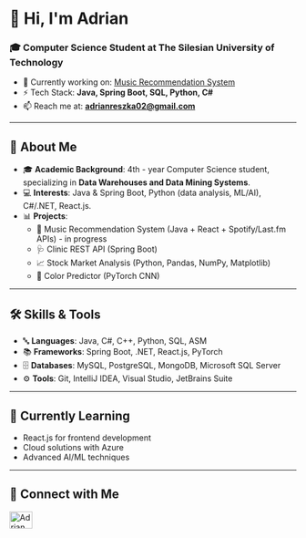 # 👋 Hi, I'm Adrian  
### 🎓 Computer Science Student at The Silesian University of Technology  

- 🔭 Currently working on: [Music Recommendation System](https://github.com/AdrianReszka/Music-Recommendation-System)  
- ⚡ Tech Stack: **Java, Spring Boot, SQL, Python, C#**  
- 📫 Reach me at: **adrianreszka02@gmail.com**  

---

## 🚀 About Me  
- 🎓 **Academic Background**: 4th - year Computer Science student, specializing in **Data Warehouses and Data Mining Systems**.  
- 💻 **Interests**: Java & Spring Boot, Python (data analysis, ML/AI), C#/.NET, React.js.  
- 📊 **Projects**:  
  - 🎵 Music Recommendation System (Java + React + Spotify/Last.fm APIs) - in progress 
  - 🩺 Clinic REST API (Spring Boot)  
  - 📈 Stock Market Analysis (Python, Pandas, NumPy, Matplotlib)  
  - 🎨 Color Predictor (PyTorch CNN)  

---

## 🛠 Skills & Tools  
- 🔤 **Languages**: Java, C#, C++, Python, SQL, ASM  
- 📚 **Frameworks**: Spring Boot, .NET, React.js, PyTorch  
- 🗄️ **Databases**: MySQL, PostgreSQL, MongoDB, Microsoft SQL Server  
- ⚙️ **Tools**: Git, IntelliJ IDEA, Visual Studio, JetBrains Suite    

---

## 🌱 Currently Learning  
- React.js for frontend development  
- Cloud solutions with Azure  
- Advanced AI/ML techniques  

---

## 🤝 Connect with Me  
<p align="left">
  <a href="https://www.linkedin.com/in/adrian-reszka-b58196352/" target="_blank">
    <img align="center" src="https://raw.githubusercontent.com/rahuldkjain/github-profile-readme-generator/master/src/images/icons/Social/linked-in-alt.svg" alt="Adrian Reszka" height="30" width="40" />
  </a>
</p>
